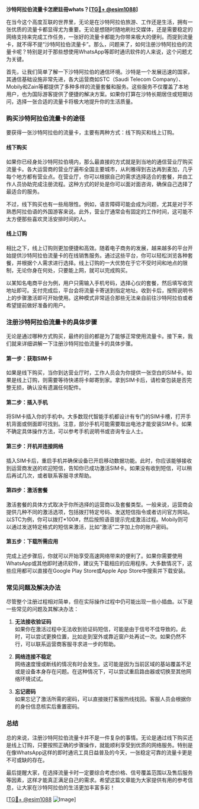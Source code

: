 **沙特阿拉伯流量卡怎麽註冊whats？[[TG💪+ @esim1088](https://t.me/s/esim1088)]**

在当今这个高度互联的世界里，无论是在沙特阿拉伯旅游、工作还是生活，拥有一张优质的流量卡都显得尤为重要。无论是想随时随地刷社交媒体，还是需要稳定的网络支持来完成工作任务，一张好的流量卡都能为你带来极大的便利。而提到流量卡，就不得不提“沙特阿拉伯流量卡”。那么，问题来了，如何注册沙特阿拉伯的流量卡呢？特别是对于那些想使用WhatsApp等即时通讯软件的人来说，这个问题尤为关键。

首先，让我们简单了解一下沙特阿拉伯的通信环境。沙特是一个发展迅速的国家，其通信基础设施非常先进，各大运营商如STC（Saudi Telecom Company）、Mobily和Zain等都提供了多种多样的流量套餐和服务。这些服务不仅覆盖了本地用户，也为国际游客提供了便捷的解决方案。如果你打算在沙特长期居住或短期访问，选择一张合适的流量卡将极大地提升你的生活质量。

### **购买沙特阿拉伯流量卡的途径**

要获得一张沙特阿拉伯的流量卡，主要有两种方式：线下购买和线上订购。

#### **线下购买**
如果你已经身处沙特阿拉伯境内，那么最直接的方式就是到当地的通信营业厅购买流量卡。各大运营商的营业厅遍布全国主要城市，从利雅得到吉达再到麦加，几乎每个地方都有营业点。在营业厅，你可以根据自己的需求选择适合的套餐，并由工作人员协助完成注册流程。这种方式的好处是你可以面对面咨询，确保自己选择了最适合的服务。

不过，线下购买也有一些局限性。例如，语言障碍可能会成为问题，尤其是对于不熟悉阿拉伯语的外国游客来说。此外，营业厅通常会有固定的工作时间，这可能不太方便那些喜欢灵活安排时间的人。

#### **线上订购**
相比之下，线上订购则更加便捷和高效。随着电子商务的发展，越来越多的平台开始提供沙特阿拉伯流量卡的在线销售服务。通过这些平台，你可以轻松浏览各种套餐，并根据个人需求进行选择。线上订购的一大优势在于它不受时间和地点的限制，无论你身在何处，只要能上网，就可以完成购买。

以某知名电商平台为例，用户只需输入手机号码，选择心仪的套餐，然后填写收货地址即可。支付完成后，平台会将流量卡寄送到指定地址。收到卡后，按照说明书上的步骤激活即可开始使用。这种模式非常适合那些无法亲自前往沙特阿拉伯或者希望提前做好准备的用户。

### **注册沙特阿拉伯流量卡的具体步骤**

无论是通过哪种方式购买，最终的目的都是为了能够正常使用流量卡。接下来，我们就来详细讲解一下注册沙特阿拉伯流量卡的具体步骤。

#### **第一步：获取SIM卡**
如果是线下购买，当你到达营业厅时，工作人员会为你提供一张空白的SIM卡。如果是线上订购，则需要等待快递将卡邮寄到家。拿到SIM卡后，请检查包装是否完整无损，确认没有遗漏任何配件。

#### **第二步：插入手机**
将SIM卡插入你的手机中。大多数现代智能手机都设计有专门的SIM卡槽，打开手机背面或侧面即可找到。注意，部分手机可能需要取出电池才能安装SIM卡。如果不确定具体操作方法，可以参考手机说明书或咨询专业人士。

#### **第三步：开机并连接网络**
插入SIM卡后，重启手机并确保设备已开启移动数据功能。此时，你应该能够接收到运营商发送的欢迎短信，告知你已成功激活SIM卡。如果没有收到短信，可以稍后再试几次，或者联系客服寻求帮助。

#### **第四步：激活套餐**
激活套餐的具体方式取决于你所选择的运营商以及套餐类型。一般来说，运营商会提供几种不同的激活选项，包括拨打特定号码、发送短信指令或者访问官方网站。以STC为例，你可以拨打*100#，然后按照语音提示完成激活过程。Mobily则可以通过发送特定格式的短信来激活，比如“激活”二字加上你的账户密码。

#### **第五步：下载所需应用**
完成上述步骤后，你就可以开始享受高速网络带来的便利了。如果你需要使用WhatsApp或其他即时通讯软件，建议先下载相应的应用程序。大多数情况下，这些应用都可以直接在Google Play Store或Apple App Store中搜索并下载安装。

### **常见问题及解决办法**

尽管整个注册过程相对简单，但在实际操作过程中仍可能出现一些小插曲。以下是一些常见的问题及其解决办法：

1. **无法接收验证码**  
   如果你在激活过程中无法收到验证码短信，可能是由于信号不佳导致的。此时，可以尝试更换位置，比如走到室外或靠近窗户处再试一次。如果仍然不行，可以联系运营商客服寻求进一步的帮助。

2. **网络连接不稳定**  
   网络速度慢或断线的情况有时会发生。这可能是因为当前区域的基站覆盖不足或是设备本身存在问题。在这种情况下，可以尝试重启路由器或切换至其他网络环境试试。

3. **忘记密码**  
   如果忘记了激活所需的密码，可以直接拨打客服热线找回。客服人员会根据你的身份信息核实后重置密码。

### **总结**

总的来说，注册沙特阿拉伯流量卡并不是一件复杂的事情。无论是通过线下购买还是线上订购，只要按照正确的步骤操作，就能顺利享受到优质的网络服务。特别是在像WhatsApp这样的即时通讯工具日益普及的今天，一张稳定可靠的流量卡更是不可或缺的存在。

最后提醒大家，在选择流量卡时一定要综合考虑价格、信号覆盖范围以及售后服务等因素，这样才能真正满足自己的需求。希望这篇文章能为大家提供有用的参考信息，让大家在沙特阿拉伯的生活更加丰富多彩！

[[TG💪+ @esim1088](https://t.me/s/esim1088) ![Image](https://i.postimg.cc/4NQfJmqS/Snipaste-2025-05-13-00-14-12.png)]